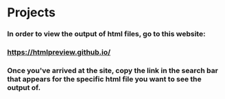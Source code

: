# Projects

### In order to view the output of html files, go to this website:

### https://htmlpreview.github.io/

### Once you've arrived at the site, copy the link in the search bar that appears for the specific html file you want to see the output of.
